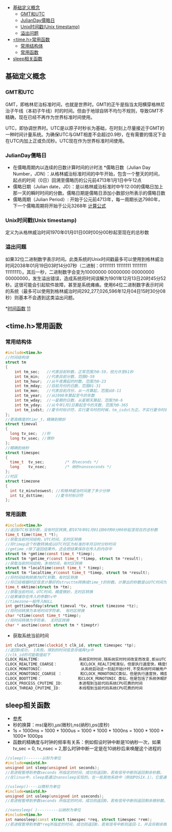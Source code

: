 
- [基础定义概念](#基础定义概念)
  - [GMT和UTC](#gmt和utc)
  - [JulianDay儒略日](#julianday儒略日)
  - [Unix时间戳(Unix timestamp)](#unix时间戳unix-timestamp)
  - [溢出问题](#溢出问题)
- [<time.h>常用函数](#timeh常用函数)
  - [常用结构体](#常用结构体)
  - [常用函数](#常用函数)
- [sleep相关函数](#sleep相关函数)

## 基础定义概念
### GMT和UTC
GMT，即格林尼治标准时间，也就是世界时。GMT的正午是指当太阳横穿格林尼治子午线（本初子午线）时的时间。但由于地球自转不均匀不规则，导致GMT不精确，现在已经不再作为世界标准时间使用。

UTC，即协调世界时。UTC是以原子时秒长为基础，在时刻上尽量接近于GMT的一种时间计量系统。为确保UTC与GMT相差不会超过0.9秒，在有需要的情况下会在UTC内加上正或负闰秒。UTC现在作为世界标准时间使用。

### JulianDay儒略日
* 在儒略周期内以连续的日数计算时间的计时法
*儒略日数（Julian Day Number，JDN）：从格林威治标准时间的中午开始，包含一个整天的时间，起点的时间（0日）回溯至儒略历的公元前4713年1月1日中午12点
* 儒略日期（Julian date，JD）：是以格林威治标准时中午12:00的儒略日加上那一天的瞬时时间的分数。儒略日期是儒略日添加小数部分所表示的儒略日数
* 儒略周期（Julian Period）: 开始于公元前4713年，每一周期长达7980年，下一个儒略周期将开始于公元3268年
[计算公式](https://blog.csdn.net/Solstice/article/details/5814486)

### Unix时间戳(Unix timestamp)
定义为从格林威治时间1970年01月01日00时00分00秒起至现在的总秒数
### 溢出问题
如果32位二进制数字表示时间。此类系统的Unix时间戳最多可以使用到格林威治时间2038年01月19日03时14分07秒（二进制：01111111 11111111 11111111 11111111）。其后一秒，二进制数字会变为10000000 00000000 00000000 00000000，发生溢出错误，造成系统将时间误解为1901年12月13日20时45分52秒。这很可能会引起软件故障，甚至是系统瘫痪。使用64位二进制数字表示时间的系统（最多可以使用到格林威治时间292,277,026,596年12月04日15时30分08秒）则基本不会遇到这类溢出问题。

*[时间函数](https://blog.csdn.net/u010507799/article/details/52288190)
[11](https://blog.csdn.net/u014260855/article/details/44403287)

## <time.h>常用函数
### 常用结构体
```cpp
#include<time.h>
//时间结构体
struct tm
{
    int tm_sec;   //代表目前秒数，正常范围为0-59，但允许至61秒
    int tm_min;   //代表目前分数，范围0-59
    int tm_hour;  //从午夜算起的时数，范围为0-23
    int tm_mday;  //目前月份的日数，范围01-31
    int tm_mon;   //代表目前月份，从一月算起，范围从0-11
    int tm_year;  //从1900年算起至今的年数
    int tm_wday;  //一星期的日数，从星期天算起，范围为0-6
    int tm_yday;  //从今年1月1日算起至今的天数，范围为0-365
    int tm_isdst; //夏令时标识符，实行夏令时的时候，tm_isdst为正。不实行夏令时的进候，tm_isdst为0；不了解情况时，tm_isdst()为负
};
//更高精度的timr_t，精确到微妙
struct timeval
{
  long tv_sec;  //秒
  long tv_usec; //微秒
};
//精确到纳秒
struct timespec
{
  time_t  tv_sec;         /* 秒seconds */
  long    tv_nsec;        /* 纳秒nanoseconds */
};
//时区
struct timezone
{
  int tz_minuteswest; //和格林威治时间差了多少分钟
  int tz_dsttime;     //夏令时标识符
};
```

### 常用函数

```c
#include<time.h>
//返回UTC标准秒数，没有时区转换,即1970年01月01日00时00分00秒起至现在的总秒数
time_t time(time_t *t);
//获取当前时间结构，UTC时间，无时区转换
//将timep这个秒数转换成以UTC时区为标准的年月日时分秒时间
//gmtime_r除了返回结果外，还会把结果保存在传入的内存中
struct tm *gmtime(const time_t *timep);
struct tm *gmtime_r(const time_t *timep, struct tm *result);  
//获取当前时间结构，本地时间，有时区转换
struct tm *localtime(const time_t * timep);
struct tm *localtime_r(const time_t *timep, struct tm *result);
//将时间结构转换为UTC秒数，有时区转换
//将已经根据时区信息计算好的structtm转换成time_t的秒数。计算出的秒数是以UTC时间为标准的
time_t mktime(struct tm *tm);
//获取当前时间，UTC时间，精度微妙，无时区转换
//结果储存在传入的参数tv中
//timezone一般传入NULL
int gettimeofday(struct timeval *tv, struct timezone *tz);
//将时间转换为本地时间字符串， 有时区转换
char *ctime(const time_t *timep);
//将时间转换为字符串， 无时区转换
char * asctime(const struct tm * timeptr)
```
* 获取系统当前时间
```cpp
int clock_gettime(clockid_t clk_id, struct timespec *tp);
//返回0成功， 1失败。得到的时间信息存储再tp中
//clk_id的可能取值如下
CLOCK_REALTIME:                 系统实时时间,随系统实时时间改变而改变,即从UTC1970-1-1 0:0:0开始计时,如果系统时间被用户改成其他,则对应的时间相应改变
CLOCK_REALTIME_COARSE：          和CLOCK_REALTIME类似，但是执行速度快，精度低
CLOCK_MONOTONIC:                 从系统启动这一刻起开始计时,不受系统时间被用户改变的影响
CLOCK_MONOTONIC_COARSE ：        和CLOCK_MONOTONIC类似，但是执行速度快，精度低
CLOCK_BOOTTIME：                和CLOCK_MONOTONIC 类似，但是包括了系统休眠的时间。
CLOCK_PROCESS_CPUTIME_ID:       本进程到当前代码系统CPU花费的时间
CLOCK_THREAD_CPUTIME_ID:        本线程到当前代码系统CPU花费的时间
```
## sleep相关函数
* [参考](https://www.jianshu.com/p/42abcc2c9e50)
* 秒的换算：ms(毫秒),μs(微秒),ns(纳秒),ps(皮秒)  
* 1s = 1000ms = 1000 * 1000us = 1000 * 1000 * 1000ns = 1000 * 1000 * 1000* 1000ps
* 函数的精确度与时钟的频率有关系：例如假设时钟中断是10纳秒一次，如果tv_sec = 0, tv_nsec = 2,那么时钟中断一定是在10纳秒后来唤醒这个进程的
```cpp
//sleep()-------以秒为单位
#include<unistd.h>
unsigned int sleep(unsigned int seconds);
//若进程暂停到参数seconds 所指定的时间，成功则返回0，若有信号中断则返回剩余秒数。
//在linux中，sleep是通过nanosleep实现的。在一些其他系统中（例如POSIX.1），它是通过alarm()来实现的。

//usleep()----以微秒为单位
#include<unistd.h>
unsigned int usleep(unsigned int useconds);
//若进程暂停到参数seconds 所指定的时间，成功则返回0，若有信号中断则返回剩余微秒数。

//nanosleep( )---------以纳秒为单位
#include<time.h>
int nanosleep(const struct timespec *req, struct timespec *rem);
//若进程暂停到参数*req所指定的时间，成功则返回0，若有信号中断则返回-1，并且将剩余微秒数记录在*rem中。
```